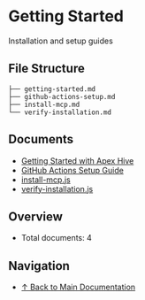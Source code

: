 # Getting Started

Installation and setup guides

## File Structure

```
├── getting-started.md
├── github-actions-setup.md
├── install-mcp.md
└── verify-installation.md
```

## Documents

- [Getting Started with Apex Hive](./getting-started.md)
- [GitHub Actions Setup Guide](./github-actions-setup.md)
- [install-mcp.js](./install-mcp.md)
- [verify-installation.js](./verify-installation.md)

## Overview

- Total documents: 4

## Navigation

- [↑ Back to Main Documentation](../)
